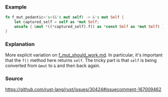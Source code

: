 ### Example

```rust
fn f_mut_pedantic<'s>(&'s mut self) -> &'s mut Self {
    let captured_self = self as *mut Self;
    unsafe { &mut *((*captured_self).f() as *const Self as *mut Self) }
}
```

### Explanation

More explicit variation on
[f_mut_should_work.md](f_mut_should_work.md).  In particular, it's
important that the `f()` method here returns `self`. The tricky part
is that `self` is being converted from `&mut` to `&` and then back
again.

### Source

https://github.com/rust-lang/rust/issues/30424#issuecomment-167009462
